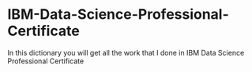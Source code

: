 # IBM-Data-Science-Professional-Certificate
In this dictionary you will get all the work that I done in IBM Data Science Professional Certificate
